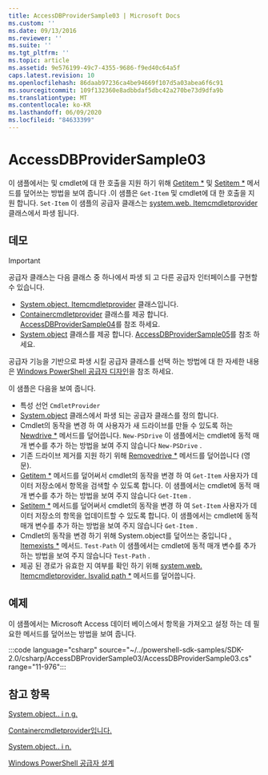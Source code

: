```yaml
---
title: AccessDBProviderSample03 | Microsoft Docs
ms.custom: ''
ms.date: 09/13/2016
ms.reviewer: ''
ms.suite: ''
ms.tgt_pltfrm: ''
ms.topic: article
ms.assetid: 9e576199-49c7-4355-9686-f9ed40c64a5f
caps.latest.revision: 10
ms.openlocfilehash: 86daab97236ca4be94669f107d5a03abea6f6c91
ms.sourcegitcommit: 109f132360e8adbbdaf5dbc42a270be73d9dfa9b
ms.translationtype: MT
ms.contentlocale: ko-KR
ms.lasthandoff: 06/09/2020
ms.locfileid: "84633399"
---
```

# <a name="accessdbprovidersample03"></a>AccessDBProviderSample03

이 샘플에서는 및 cmdlet에 대 한 호출을 지원 하기 위해 [Getitem *](/dotnet/api/System.Management.Automation.Provider.ItemCmdletProvider.GetItem) 및 [Setitem *](/dotnet/api/System.Management.Automation.Provider.ItemCmdletProvider.SetItem) 메서드를 덮어쓰는 방법을 보여 줍니다 .이 샘플은 `Get-Item` 및 cmdlet에 대 한 호출을 지원 합니다. `Set-Item` 이 샘플의 공급자 클래스는 [system.web. Itemcmdletprovider](/dotnet/api/System.Management.Automation.Provider.ItemCmdletProvider) 클래스에서 파생 됩니다.

## <a name="demonstrates"></a>데모

> [!IMPORTANT]
> 공급자 클래스는 다음 클래스 중 하나에서 파생 되 고 다른 공급자 인터페이스를 구현할 수 있습니다.
>
> - [System.object. Itemcmdletprovider](/dotnet/api/System.Management.Automation.Provider.ItemCmdletProvider) 클래스입니다.
> - [Containercmdletprovider](/dotnet/api/System.Management.Automation.Provider.ContainerCmdletProvider) 클래스를 제공 합니다. [AccessDBProviderSample04](./accessdbprovidersample04.md)를 참조 하세요.
> - [System.object](/dotnet/api/System.Management.Automation.Provider.NavigationCmdletProvider) 클래스를 제공 합니다. [AccessDBProviderSample05](./accessdbprovidersample05.md)를 참조 하세요.
>
> 공급자 기능을 기반으로 파생 시킬 공급자 클래스를 선택 하는 방법에 대 한 자세한 내용은 [Windows PowerShell 공급자 디자인](./provider-types.md)을 참조 하세요.

이 샘플은 다음을 보여 줍니다.

- 특성 선언 `CmdletProvider`
- [System.object](/dotnet/api/System.Management.Automation.Provider.ItemCmdletProvider) 클래스에서 파생 되는 공급자 클래스를 정의 합니다.
- Cmdlet의 동작을 변경 하 여 사용자가 새 드라이브를 만들 수 있도록 하는 [Newdrive *](/dotnet/api/System.Management.Automation.Provider.DriveCmdletProvider.NewDrive) 메서드를 덮어씁니다. `New-PSDrive`
  이 샘플에서는 cmdlet에 동적 매개 변수를 추가 하는 방법을 보여 주지 않습니다 `New-PSDrive` .
- 기존 드라이브 제거를 지원 하기 위해 [Removedrive *](/dotnet/api/System.Management.Automation.Provider.DriveCmdletProvider.RemoveDrive) 메서드를 덮어씁니다 (영문).
- [Getitem *](/dotnet/api/System.Management.Automation.Provider.ItemCmdletProvider.GetItem) 메서드를 덮어써서 cmdlet의 동작을 변경 하 여 `Get-Item` 사용자가 데이터 저장소에서 항목을 검색할 수 있도록 합니다. 이 샘플에서는 cmdlet에 동적 매개 변수를 추가 하는 방법을 보여 주지 않습니다 `Get-Item` .
- [Setitem *](/dotnet/api/System.Management.Automation.Provider.ItemCmdletProvider.SetItem) 메서드를 덮어써서 cmdlet의 동작을 변경 하 여 `Set-Item` 사용자가 데이터 저장소의 항목을 업데이트할 수 있도록 합니다. 이 샘플에서는 cmdlet에 동적 매개 변수를 추가 하는 방법을 보여 주지 않습니다 `Get-Item` .
- Cmdlet의 동작을 변경 하기 위해 System.object를 덮어쓰는 중입니다 [. Itemexists *](/dotnet/api/System.Management.Automation.Provider.ItemCmdletProvider.ItemExists) 메서드. `Test-Path` 이 샘플에서는 cmdlet에 동적 매개 변수를 추가 하는 방법을 보여 주지 않습니다 `Test-Path` .
- 제공 된 경로가 유효한 지 여부를 확인 하기 위해 [system.web. Itemcmdletprovider. Isvalid path *](/dotnet/api/System.Management.Automation.Provider.ItemCmdletProvider.IsValidPath) 메서드를 덮어씁니다.

## <a name="example"></a>예제

이 샘플에서는 Microsoft Access 데이터 베이스에서 항목을 가져오고 설정 하는 데 필요한 메서드를 덮어쓰는 방법을 보여 줍니다.

:::code language="csharp" source="~/../powershell-sdk-samples/SDK-2.0/csharp/AccessDBProviderSample03/AccessDBProviderSample03.cs" range="11-976":::

## <a name="see-also"></a>참고 항목

[System.object.. i n g.](/dotnet/api/System.Management.Automation.Provider.ItemCmdletProvider)

[Containercmdletprovider입니다.](/dotnet/api/System.Management.Automation.Provider.ContainerCmdletProvider)

[System.object.. i n.](/dotnet/api/System.Management.Automation.Provider.NavigationCmdletProvider)

[Windows PowerShell 공급자 설계](./provider-types.md)
